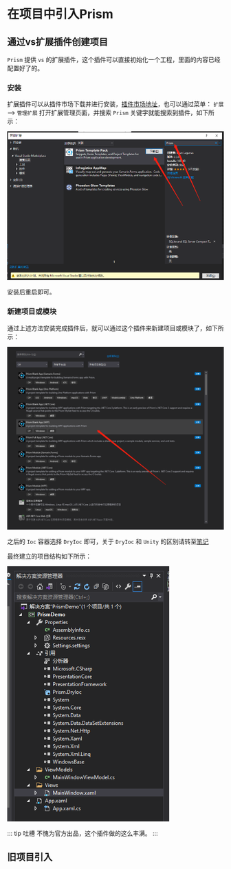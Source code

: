 # 在项目中引入Prism

## 通过vs扩展插件创建项目

`Prism` 提供 `vs` 的扩展插件，这个插件可以直接初始化一个工程，里面的内容已经配置好了的。

### 安装

扩展插件可以从插件市场下载并进行安装，[插件市场地址](https://marketplace.visualstudio.com/items?itemName=BrianLagunas.PrismTemplatePack)，也可以通过菜单： `扩展` ——> `管理扩展` 打开扩展管理页面，并搜索 `Prism` 关键字就能搜索到插件，如下所示：

![安装Prism扩展](assets/images/安装Prism扩展.png)

安装后重启即可。

### 新建项目或模块

通过上述方法安装完成插件后，就可以通过这个插件来新建项目或模块了，如下所示：

![通过Prism扩展新建WPF应用程序](assets/images/通过Prism扩展新建WPF应用程序.png)

之后的 `Ioc` 容器选择 `DryIoc` 即可，关于 `DryIoc` 和 `Unity` 的区别请转至[笔记](./基础篇/DryIoc_vs_Unity.md)

最终建立的项目结构如下所示：

![通过Prism扩展建立的WPF应用工程结构](assets/images/通过Prism扩展建立的WPF应用工程结构.png)

::: tip 吐槽
不愧为官方出品，这个插件做的这么丰满。
:::

## 旧项目引入